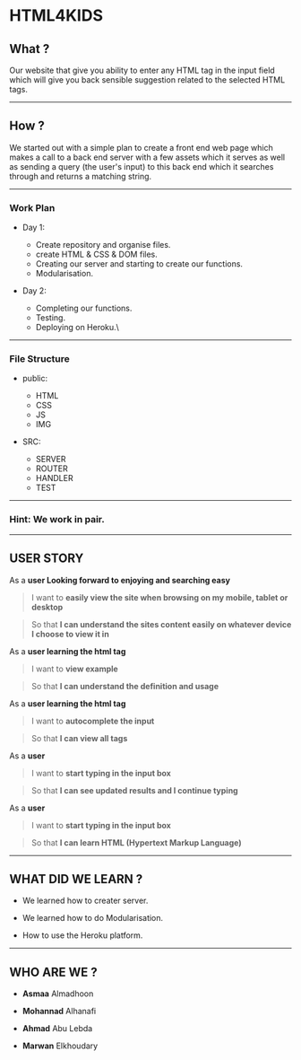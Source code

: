 # HTML4KIDS

## What ?

Our website that give you ability to enter any HTML tag in the input field which will give you back sensible suggestion related to the selected HTML tags.

---

## How ?

We started out with a simple plan to create a front end web page which makes a call to a back end server with a few assets which it serves as well as sending a query (the user's input) to this back end which it searches through and returns a matching string.

---

### Work Plan

* Day 1:

   *  Create repository and organise files.
   *  create HTML & CSS & DOM files.
   *  Creating our server and starting to create our functions.
   *  Modularisation.
   

* Day 2:
  * Completing our functions.
  * Testing.
  * Deploying on Heroku.\
  
---

### File Structure

* public:

   *  HTML
   *  CSS
   *  JS
   *  IMG

* SRC:

   *  SERVER
   *  ROUTER
   *  HANDLER
   *  TEST

---

### Hint: We work in pair.

---

## USER STORY

As a **user Looking forward to enjoying and searching easy**
>I want to **easily view the site when browsing on my mobile, tablet or desktop**
<!-- -->
>So that **I can understand the sites content easily on whatever device I choose to view it in**

As a **user learning the html tag**
>I want to **view example**
<!-- -->
>So that **I can understand the definition and usage**

As a **user learning the html tag**
>I want to **autocomplete the input**
<!-- -->
>So that **I can view all tags**

As a **user**
>I want to **start typing in the input box**
<!-- -->
>So that **I can see updated results and I continue typing**

As a **user**
>I want to **start typing in the input box**
<!-- -->
>So that **I can learn HTML (Hypertext Markup Language)**

---

## WHAT DID WE LEARN ?

* We learned how to creater server.

* We learned how to do Modularisation.

* How to use the Heroku platform.

---

## WHO ARE WE ?

 * **Asmaa** Almadhoon

 * **Mohannad** Alhanafi

 * **Ahmad** Abu Lebda

 * **Marwan** Elkhoudary

